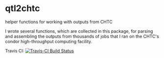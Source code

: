 # qtl2chtc
helper functions for working with outputs from CHTC

I wrote several functions, which are collected in this package, for parsing and assembling the outputs from thousands of jobs that I ran on the CHTC's condor high-throughput computing facility.


Travis CI: [![Travis-CI Build Status](https://travis-ci.org/fboehm/qtl2chtc.svg?branch=master)](https://travis-ci.org/fboehm/qtl2chtc)
